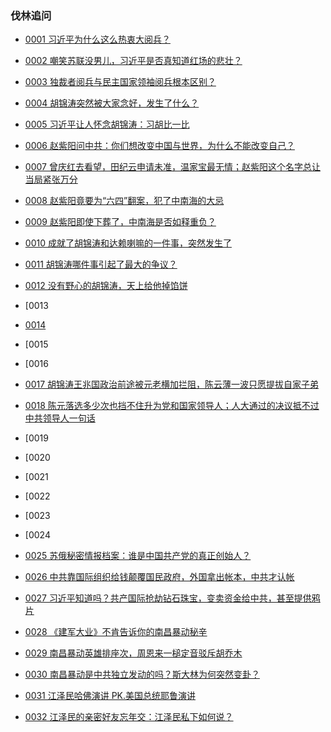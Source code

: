 ### 伐林追问

- [0001 习近平为什么这么热衷大阅兵？](https://youtu.be/UjVk8qpZZAs)
- [0002 嘲笑苏联没男儿，习近平是否真知道红场的悲壮？](https://youtu.be/uZQWo1GOIUs)
- [0003 独裁者阅兵与民主国家领袖阅兵根本区别？](https://youtu.be/81c8Rq4Rat8)
- [0004 胡锦涛突然被大家念好，发生了什么？](https://youtu.be/cawsdUm-lac)
- [0005 习近平让人怀念胡锦涛：习胡比一比](https://youtu.be/UqsLdb6hGeg)
- [0006 赵紫阳问中共：你们想改变中国与世界，为什么不能改变自己？](https://youtu.be/L1AF0d1B6CA)
- [0007 曾庆红去看望，田纪云申请未准，温家宝最无情；赵紫阳这个名字总让当局紧张万分](https://youtu.be/gYK74JBNwc0)
- [0008 赵紫阳竟要为“六四”翻案，犯了中南海的大忌](https://youtu.be/Mq-Xad9XSJs)
- [0009 赵紫阳即使下葬了，中南海是否如释重负？](https://youtu.be/5E9uKnlTOiA)
- [0010 成就了胡锦涛和达赖喇嘛的一件事，突然发生了](https://youtu.be/FQp9QdzRta8)
- [0011 胡锦涛哪件事引起了最大的争议？](https://youtu.be/pLJh_ZtHsGM)
- [0012 没有野心的胡锦涛，天上给他掉馅饼](https://youtu.be/mn7prwV5PWI)

- [0013
- [0014 ](https://youtu.be/zFsTPsApeiI)
- [0015
- [0016

- [0017 胡锦涛王兆国政治前途被元老横加拦阻，陈云薄一波只愿提拔自家子弟](https://youtu.be/b4mHo2DcRaQ)
- [0018 陈元落选多少次也挡不住升为党和国家领导人；人大通过的决议抵不过中共领导人一句话](https://youtu.be/mGTUsvv2XOU)

- [0019
- [0020
- [0021
- [0022
- [0023
- [0024


- [0025 苏俄秘密情报档案：谁是中国共产党的真正创始人？](https://youtu.be/pJo9nbK-X94)
- [0026 中共靠国际组织给钱颠覆国民政府，外国拿出帐本，中共才认帐](https://youtu.be/ttA8PBp7iGE)
- [0027 习近平知道吗？共产国际抢劫钻石珠宝，变卖资金给中共，甚至提供鸦片](https://youtu.be/0GROuH7Dc-E)
- [0028 《建军大业》不肯告诉你的南昌暴动秘辛](https://youtu.be/JsSVosa8HT4)
- [0029 南昌暴动英雄排座次，周恩来一槌定音驳斥胡乔木](https://youtu.be/m0U2xWWVhQI)
- [0030 南昌暴动是中共独立发动的吗？斯大林为何突然变卦？](https://youtu.be/FKcDhahTCjI)
- [0031 江泽民哈佛演讲 PK.美国总统耶鲁演讲](https://youtu.be/OzajfxwLxl8)
- [0032 江泽民的亲密好友忘年交：江泽民私下如何说？](https://youtu.be/lG2yrBuyNPw)

